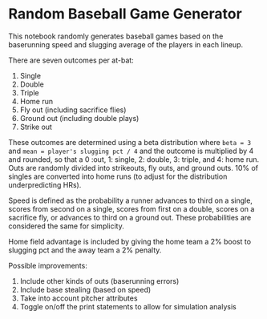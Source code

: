 # Random Baseball Game Generator

This notebook randomly generates baseball games based on the baserunning speed and slugging average of the players in each lineup.

There are seven outcomes per at-bat:
  1. Single
  2. Double
  3. Triple
  4. Home run
  5. Fly out (including sacrifice flies)
  6. Ground out (including double plays)
  7. Strike out

These outcomes are determined using a beta distribution where `beta = 3` and `mean = player's slugging pct / 4` and the outcome is multiplied by 4 and rounded, so that a 0 :out, 1: single, 2: double, 3: triple, and 4: home run. Outs are randomly divided into strikeouts, fly outs, and ground outs. 10% of singles are converted into home runs (to adjust for the distribution underpredicting HRs).

Speed is defined as the probability a runner advances to third on a single, scores from second on a single, scores from first on a double, scores on a sacrifice fly, or advances to third on a ground out. These probabilities are considered the same for simplicity.

Home field advantage is included by giving the home team a 2% boost to slugging pct and the away team a 2% penalty.

Possible improvements:
  1. Include other kinds of outs (baserunning errors)
  2. Include base stealing (based on speed)
  3. Take into account pitcher attributes
  4. Toggle on/off the print statements to allow for simulation analysis
